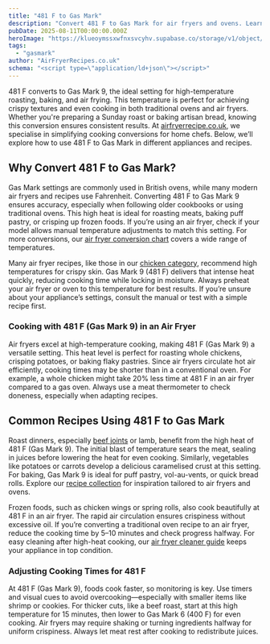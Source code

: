 ```yaml
---
title: "481 F to Gas Mark"
description: "Convert 481 F to Gas Mark for air fryers and ovens. Learn the exact Gas Mark equivalent and cooking tips for perfect results every time."
pubDate: 2025-08-11T00:00:00.000Z
heroImage: "https://klueoymssxwfnxsvcyhv.supabase.co/storage/v1/object/public/md/481-f-to-gas-mark-d5da6a65.png"
tags:
  - "gasmark"
author: "AirFryerRecipes.co.uk"
schema: "<script type=\"application/ld+json\"></script>"
---
```


<p>481 F converts to Gas Mark 9, the ideal setting for high-temperature roasting, baking, and air frying. This temperature is perfect for achieving crispy textures and even cooking in both traditional ovens and air fryers. Whether you're preparing a Sunday roast or baking artisan bread, knowing this conversion ensures consistent results. At <a href=https://www.airfryerrecipe.co.uk>airfryerrecipe.co.uk</a>, we specialise in simplifying cooking conversions for home chefs. Below, we’ll explore how to use 481 F to Gas Mark in different appliances and recipes.</p>  

<h2>Why Convert 481 F to Gas Mark?</h2>  
<p>Gas Mark settings are commonly used in British ovens, while many modern air fryers and recipes use Fahrenheit. Converting 481 F to Gas Mark 9 ensures accuracy, especially when following older cookbooks or using traditional ovens. This high heat is ideal for roasting meats, baking puff pastry, or crisping up frozen foods. If you’re using an air fryer, check if your model allows manual temperature adjustments to match this setting. For more conversions, our <a href=https://www.airfryerrecipe.co.uk/air-fryer-conversion-chart>air fryer conversion chart</a> covers a wide range of temperatures.</p>  

<p>Many air fryer recipes, like those in our <a href=https://www.airfryerrecipe.co.uk/recipe-category/chicken>chicken category</a>, recommend high temperatures for crispy skin. Gas Mark 9 (481 F) delivers that intense heat quickly, reducing cooking time while locking in moisture. Always preheat your air fryer or oven to this temperature for best results. If you’re unsure about your appliance’s settings, consult the manual or test with a simple recipe first.</p>  

<h3>Cooking with 481 F (Gas Mark 9) in an Air Fryer</h3>  
<p>Air fryers excel at high-temperature cooking, making 481 F (Gas Mark 9) a versatile setting. This heat level is perfect for roasting whole chickens, crisping potatoes, or baking flaky pastries. Since air fryers circulate hot air efficiently, cooking times may be shorter than in a conventional oven. For example, a whole chicken might take 20% less time at 481 F in an air fryer compared to a gas oven. Always use a meat thermometer to check doneness, especially when adapting recipes.</p>  

<h2>Common Recipes Using 481 F to Gas Mark</h2>  
<p>Roast dinners, especially <a href=https://www.airfryerrecipe.co.uk/recipe-category/beef>beef joints</a> or lamb, benefit from the high heat of 481 F (Gas Mark 9). The initial blast of temperature sears the meat, sealing in juices before lowering the heat for even cooking. Similarly, vegetables like potatoes or carrots develop a delicious caramelised crust at this setting. For baking, Gas Mark 9 is ideal for puff pastry, vol-au-vents, or quick bread rolls. Explore our <a href=https://www.airfryerrecipe.co.uk/recipes>recipe collection</a> for inspiration tailored to air fryers and ovens.</p>  

<p>Frozen foods, such as chicken wings or spring rolls, also cook beautifully at 481 F in an air fryer. The rapid air circulation ensures crispiness without excessive oil. If you’re converting a traditional oven recipe to an air fryer, reduce the cooking time by 5–10 minutes and check progress halfway. For easy cleaning after high-heat cooking, our <a href=https://www.airfryerrecipe.co.uk/air-fryer-cleaner>air fryer cleaner guide</a> keeps your appliance in top condition.</p>  

<h3>Adjusting Cooking Times for 481 F</h3>  
<p>At 481 F (Gas Mark 9), foods cook faster, so monitoring is key. Use timers and visual cues to avoid overcooking—especially with smaller items like shrimp or cookies. For thicker cuts, like a beef roast, start at this high temperature for 15 minutes, then lower to Gas Mark 6 (400 F) for even cooking. Air fryers may require shaking or turning ingredients halfway for uniform crispiness. Always let meat rest after cooking to redistribute juices.</p>